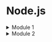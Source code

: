 # Node.js

<details>
  <summary>Module 1</summary>
<ul>
    <li>
    <details>
    <summary>Ініціалізація Node.js-проєкта</summary>

# Ініціалізація Node.js-проєкта

Для створення проєкта необхідно переконатися, що на вашому комп’ютері встановлено Node.js. Для цього введіть у терміналі команду для перевірки його версії:

- <em>node --version</em>

Якщо у терміналі ви побачите щось на кшталт v18.17.0 (або новішу версію), значить Node.js уже встановлено. Якщо ж отримаєте відповідь command not found: node, тоді потрібно завантажити та встановити LTS-версію з офіційного сайту.

Для роботи з Node.js-застосунками використовується npm — менеджер пакетів.

1. У терміналі створіть папку проєкта з будь-якою назвою:

mkdir nodejs-app

2. Перейдіть у створену папку:

cd nodejs-app

3. Ініціалізуйте npm:

- <em>npm init -y</em>

З’явиться файл package.json із базовою інформацією про проєкт. Додамо сучасний режим ESM (щоб можна було використовувати import/export), додавши властивість "type": "module".

<em>
<details>
<summary>{ </br>
"name": "nodejs-app", </br>
"version": "1.0.0", </br></summary>
"description": "", </br>
"main": "src/index.js", </br>
// Додали нову властивість type </br>
"type":"module", </br>
"scripts": { </br>
"test": "echo \\"Error: no test specified\\" && exit 1" </br>
}, </br>
"keywords": [], </br>
"author": "", </br>
"license": "ISC" </br>
}
</details>
</em>
</details>
</li>

<li>
<details>
<summary>Виконання JS поза браузером</summary>

# Виконання JS поза браузером

Створимо папку src, де зберігатиметься весь код, і додамо у ній перший файл index.js з таким вмістом:

<em>
  // src/index.js

const message = 'Hello world';

console.log(message);
</em>

JavaScript-код можна виконати за допомогою команди node, вказавши після неї шлях до файлу, який потрібно запустити:

node src/index.js

У терміналі побачимо результат:

Hello world

## Nodemon

Незручно щоразу після змін у коді вручну запускати JavaScript-файл або сервер, щоб перевірити результат. Щоб автоматизувати цей процес, використаємо пакет nodemon, який автоматично перезапускає застосунок після змін у файлах.

Встановіть його як залежність для розробки командою:

- <em>npm install -D nodemon</em>

Додайте скрипт у файл package.json:

<em>
  // package.json </br>
   </br>
  { </br>
  "scripts": { </br>
  "dev": "nodemon src/index.js" </br>
  } </br>
  } </br>
</em>
 </br>
Тепер ви можете запускати застосунок за допомогою команди:

- <em>npm run dev</em>

При збереженні змін у JavaScript-файлах він буде автоматично перезапускатися.

</details>
</li>
<li>
<details>
<summary>Налаштування робочого середовища</summary>

# Налаштування робочого середовища

Додайте в кореневу папку проєкта конфігураційні файли та встановіть відповідні розширення для VSCode.

## EditorConfig

Встановіть розширення EditorConfig та створіть файл <strong>.editorconfig</strong>. Він забезпечує однакові відступи, кодування й кінцівки рядків у різних редакторах. Такі налаштування допомагають уникнути проблем, пов’язаних із різницею символів кінця рядка між різними операційними системами.

<em>
  <details>
  <summary>root = true </br>
  </br>
  [*] </br></summary>
  charset = utf-8 </br>
  end_of_line = lf </br>
  insert_final_newline = true </br>
  indent_style = space </br>
  indent_size = 2 </br>
  trim_trailing_whitespace = true </br>
  </details>
</em>

## Prettier

Встановіть розширення Prettier та додайте файл <strong>.prettierrc</strong>, у якому зберігатимуться налаштування для форматування коду.

<em>
  <details>
  <summary>{ </br>
"semi": true, </br>
"singleQuote": true, </br></summary>
 "trailingComma": "all", </br>
"printWidth": 80, </br>
"tabWidth": 2, </br>
"useTabs": false, </br>
"arrowParens": "always", </br>
"bracketSpacing": true, </br>
"endOfLine": "lf" </br>
} </br>
  </details>
</em>

## ESLint

Лінтинг коду відповідно до стандарту — важлива складова кожного проєкта. Він дозволяє задати єдиний стиль написання коду для всієї команди та контролювати дотримання певних кращих практик.

Для роботи з ESLint у VS Code потрібно встановити розширення ESLint.

У наступному відео розглянемо етапи ініціалізації ESLint у проєкті командою:

npm init @eslint/config@latest

Замініть вміст свого файлу eslint.config.mjs наступним кодом. Ми трохи його доповнили під наші потреби, додавши властивість rules.

<em>
  <details>
  <summary>import js from "@eslint/js"; </br>
import globals from "globals"; </br>
import { defineConfig } from "eslint/config"; </br></summary>
  </br>
export default defineConfig([ </br>
{ </br>
files: ["**/*.{js,mjs,cjs}"], </br>
plugins: { js }, </br>
extends: ["js/recommended"], </br>
languageOptions: { globals: globals.node }, </br>
rules: { </br>
semi: "error", </br>
"no-unused-vars": ["error", { args: "none" }], </br>
"no-undef": "error", </br>
}, </br>
}, </br>
]); </br>
  </details>
</em>

## GitIgnore

Файл <strong>.gitignore</strong> використовується для вказання файлів і папок, які не повинні потрапляти в репозиторій Git.

<em>
<details>
<summary>.vscode </br>
.DS_Store </br>
.idea </br></summary>
 </br>
# Logs </br>
logs </br>
*.log </br>
npm-debug.log* </br>
yarn-debug.log* </br>
yarn-error.log* </br>
lerna-debug.log* </br>
 </br>
# Diagnostic reports (https://nodejs.org/api/report.html) </br>
report.[0-9]*.[0-9]*.[0-9]*.[0-9]*.json </br>
 </br>
# Runtime data </br>
pids </br>
*.pid </br>
*.seed </br>
*.pid.lock </br>
 </br>
# Directory for instrumented libs generated by jscoverage/JSCover </br>
lib-cov </br>
 </br>
# Coverage directory used by tools like istanbul </br>
coverage </br>
*.lcov </br>
 </br>
# nyc test coverage </br>
.nyc_output </br>
 </br>
# Grunt intermediate storage (https://gruntjs.com/creating-plugins#storing-task-files) </br>
.grunt </br>
 </br>
# Bower dependency directory (https://bower.io/) </br>
bower_components </br>
 </br>
# node-waf configuration </br>
.lock-wscript </br>
 </br>
# Compiled binary addons (https://nodejs.org/api/addons.html) </br>
build/Release </br>
 </br>
# Dependency directories </br>
node_modules/ </br>
jspm_packages/ </br>
 </br>
# Snowpack dependency directory (https://snowpack.dev/) </br>
web_modules/ </br>
 </br>
# TypeScript cache </br>
*.tsbuildinfo </br>
 </br>
# Optional npm cache directory </br>
.npm </br>
 </br>
# Optional eslint cache </br>
.eslintcache </br>
 </br>
# Optional stylelint cache </br>
.stylelintcache </br>
 </br>
# Optional REPL history </br>
.node_repl_history </br>
 </br>
# Output of 'npm pack' </br>
*.tgz </br>
 </br>
# Yarn Integrity file </br>
.yarn-integrity </br>
 </br>
# dotenv environment variable files </br>
.env </br>
.env.* </br>
!.env.example </br>
 </br>
# parcel-bundler cache (https://parceljs.org/) </br>
.cache </br>
.parcel-cache </br>
 </br>
# Next.js build output </br>
.next </br>
out </br>
 </br>
# Nuxt.js build / generate output </br>
.nuxt </br>
dist </br>
 </br>
# Gatsby files </br>
.cache/ </br>
# Comment in the public line in if your project uses Gatsby and not Next.js </br>
# https://nextjs.org/blog/next-9-1#public-directory-support </br>
# public </br>
 </br>
# vuepress build output </br>
.vuepress/dist </br>
 </br>
# vuepress v2.x temp and cache directory </br>
.temp </br>
.cache </br>
 </br>
# Sveltekit cache directory </br>
.svelte-kit/ </br>
 </br>
# vitepress build output </br>
**/.vitepress/dist </br>
 </br>
# vitepress cache directory </br>
**/.vitepress/cache </br>
 </br>
# Docusaurus cache and generated files </br>
.docusaurus </br>
 </br>
# Serverless directories </br>
.serverless/ </br>
 </br>
# FuseBox cache </br>
.fusebox/ </br>
 </br>
# DynamoDB Local files </br>
.dynamodb/ </br>
 </br>
# Firebase cache directory </br>
.firebase/ </br>
 </br>
# TernJS port file </br>
.tern-port </br>
 </br>
# Stores VSCode versions used for testing VSCode extensions </br>
.vscode-test </br>
 </br>
# yarn v3 </br>
.pnp.* </br>
.yarn/* </br>
!.yarn/patches </br>
!.yarn/plugins </br>
!.yarn/releases </br>
!.yarn/sdks </br>
!.yarn/versions </br>
 </br>
# Vite logs files </br>
vite.config.js.timestamp-* </br>
vite.config.ts.timestamp-* </br>
</details>
</em>
</details>
</li>

<li>
<details>
<summary>Вбудовані модулі Node.js</summary>

# Вбудовані модулі Node.js

У Node.js є набір вбудованих модулів, які доступні відразу без встановлення додаткових пакетів. Наприклад:

- node:os — інформація про операційну систему;
- node:http — створення веб-серверів;
- node:path — робота зі шляхами до файлів і папок;
- node:fs — робота з файловою системою.

У цьому розділі ми базово розглянемо роботу з файловою системою та формування шляхів.

## Модуль path

Модуль node:path допомагає працювати з файловими шляхами у різних операційних системах.

У Windows для побудови шляхів використовується роздільник \\, а у POSIX-системах (Linux, macOS) — /.

Щоб уникнути проблем із цими відмінностями, у Node.js варто використовувати методи модуля path, а не писати шляхи вручну.

Важливо! Модуль path не перевіряє, чи існує файл або папка. Він тільки допомагає правильно формувати шляхи.

### path.join(...paths)

Об’єднує частини шляху у правильний формат для поточної ОС.

<em>
<details>
<summary>import path from "node:path";

const somePath = path.join("some_folder", "some_file.txt");</summary>

// на macOS → 'some_folder/some_file.txt'
// на Windows → 'some_folder\\\\some_file.txt'

</details>
</em>

Можна вкладати виклики, щоб будувати складніші шляхи:

<em>
<details>
<summary>import path from "node:path";

// абсолютний шлях до робочої директорії
const pathToWorkDir = path.join(process.cwd());</summary>

// додаємо нові частини до шляху
const pathToFile = path.join(pathToWorkDir, "some_folder", "some_file.txt");

// macOS → /коренева*папка/some_folder/some_file.txt
// Windows → C:\\\\коренева*папка\\\\some_folder\\\\some_file.txt

</details>
</em>

Тут ми використали глобальну змінну process, а метод <strong>process.cwd()</strong> повертає абсолютний шлях до папки, з якої запущений процес Node.js.

### path.parse(path)

Розбирає рядок-шлях на складові частини:

<em>
<details>
  <summary>
    import path from "node:path"; </br>
    </br>
    // macOS </br>
    console.log(path.parse("/home/user/dir/file.txt")); </br></summary>
  /_
  { </br>
  root: '/', </br>
  dir: '/home/user/dir', </br>
  base: 'file.txt', </br>
  ext: '.txt', </br>
  name: 'file' </br>
  } </br>
  _/ </br>
 </br>
// Windows </br>
console.log(path.parse("C:\\\\path\\\\dir\\\\file.txt")); </br>
/_ </br>
{ </br>
root: 'C:\\\\', </br>
dir: 'C:\\\\path\\\\dir', </br>
base: 'file.txt', </br>
ext: '.txt', </br>
name: 'file' </br>
} </br>
_/
</details>
</em>
</br>
За потреби більше методів можна знайти у документації Node.js, але основні, які нам потрібні, ми вже розглянули.

## Модуль fs

Одна з головних можливостей Node.js — робота з файлами та папками. Для цього використовується вбудований модуль fs.

Багато його методів існують у двох варіантах:

- синхронні (readFileSync, writeFileSync), які блокують виконання коду;
- асинхронні (через fs/promises), які працюють із Promise і не блокують.

Синхронні методи іноді зручно застосувати, наприклад, щоб один раз зчитати конфігурацію на старті програми. У більшості випадків краще використовувати асинхронні версії.

### Читання файлу

<strong>fs.readFileSync(path, options)</strong> — синхронне читання вмісту файла. Приймає шлях до файлу та, за потреби, кодування ("utf8", "ascii" тощо). Якщо кодування не вказано, повертає Buffer, якщо вказано — звичайний рядок.

<em>
<details>
<summary>
      import fs from "node:fs"; </br>
 </br>
    // приклад без кодування </br>
    const buffer = fs.readFileSync("file.txt"); </br>
</summary>
  console.log(buffer); // <Buffer 48 65 6c 6c 6f ...> </br>
 </br>
  // приклад із кодуванням </br>
  const data = fs.readFileSync("file.txt", "utf8"); </br>
  console.log("Вміст файлу:", data); // "Hello" </br>
</details>
</em>
</br>
<strong>fs.readFile(path, options)</strong> — асинхронне читання вмісту файла. Приймає шлях і опції. Повертає Promise, який у разі успіху містить або Buffer, або рядок (залежно від того, чи вказано кодування).

<em>
 <details>
  <summary>
      import fs from "node:fs/promises"; </br>
     </br>
    // без кодування </br>
    const buffer = await fs.readFile("file.txt"); </br>
  </summary>
  console.log(buffer); // <Buffer ... > </br>
   </br>
  // з кодуванням </br>
  const data = await fs.readFile("file.txt", "utf8"); </br>
  console.log("Вміст файлу:", data); // "Hello" </br>
 </details>
</em>
</br>
У Node.js <strong>Buffer</strong> — це спеціальний тип даних для зберігання двійкової інформації (наприклад, вмісту файлів). Якщо потрібно працювати з текстом, достатньо вказати кодування, і тоді результатом буде звичайний рядок.

### Запис у файл

<strong>fs.writeFileSync(path, data, options)</strong> — синхронний запис у файл. Якщо файл існує — перезапише його, якщо ні — створить новий.

<em>
  import fs from "node:fs";

fs.writeFileSync("output.txt", "Привіт з Node.js!", "utf8");
</em>

<strong>fs.writeFile(path, data, options)</strong> — асинхронний запис у файл. Повертає Promise, що виконується після завершення операції.

<em>
  import fs from "node:fs/promises";

await fs.writeFile("output.txt", "Привіт з Node.js!", "utf8");
console.log("Дані успішно записані у файл.");
</em>

### Додавання у файл

<strong>fs.appendFile(path, data, options)</strong> — асинхронне додавання у файл. Дописує дані в кінець файлу.

<em>
  import fs from "node:fs/promises";

await fs.appendFile("output.txt", "\\nЩе один рядок", "utf8");
console.log("Дані успішно додані у файл.");
</em>

### Перейменування / переміщення файлів

<strong>fs.rename(oldPath, newPath)</strong> — асинхронне перейменування або переміщення файлу. Повертає Promise.

<em>
  import fs from "node:fs/promises";

await fs.rename("oldfile.txt", "newfile.txt");
console.log("Файл успішно перейменовано.");
</em>

### Видалення файлу

<strong>fs.unlink(path)</strong> — асинхронне видалення файлу. Повертає Promise.

<em>
  import fs from "node:fs/promises";

await fs.unlink("file.txt");
console.log("Файл успішно видалено.");
</em>

<strong>Підсумок</strong>

- path — для правильного формування шляхів у різних ОС.
- fs — для роботи з файлами та папками.
- Синхронні методи зручні для одноразових операцій (наприклад, читання конфігів на старті).
- В реальних застосунках використовуємо асинхронні методи (fs/promises), бо вони не блокують виконання.

Ці два модулі є базовими інструментами у Node.js, і розуміння їхньої роботи — перший крок до створення повноцінних серверних застосунків.

</details>
</li>
<li>
<details>
<summary>Тип даних Buffer</summary>

# Тип даних Buffer

При роботі з файловою системою ви часто будете бачити об’єкти типу Buffer. Це спеціальний тип даних у Node.js, призначений для роботи з двійковими даними.

- Біт — це найменша одиниця інформації: 0 або 1.
- Байт — це 8 бітів. У такій комбінації можна представити 256 різних значень.

<strong>Buffer</strong> у Node.js — це масив байтів. Кожен байт може зберігати невелике значення (наприклад, код символу).

<em>
  import fs from "node:fs/promises";

const buffer = await fs.readFile("hello.txt");
// якщо у файлі hello.txt був текст "Hello World!"

console.log(buffer);
// <Buffer 48 65 6c 6c 6f 20 57 6f 72 6c 64 21>
</em>

Вивід <Buffer ...> показує набір байтів у шістнадцятковій системі (hex). Кожен байт відповідає одному символу або службовому знаку (наприклад, пробілу).

## Кодування

Файл завжди зберігається як набір байтів. Але щоб інтерпретувати його вміст як текст, потрібно знати кодування.

Найпоширеніше текстове кодування — <strong>UTF-8</strong>. Саме воно дозволяє перетворити байти у символи:

<em>
  import fs from "node:fs/promises";

const buffer = await fs.readFile("hello.txt");
console.log(buffer.toString("utf-8")); // Hello World!
</em>

Якщо при читанні файлу одразу вказати кодування ("utf8"), результатом буде рядок, а не Buffer. Якщо кодування не вказано — повертається Buffer.

<strong>Висновок</strong>

- Buffer — це масив байтів.
- Якщо методи fs.readFile/fs.readFileSync викликати без кодування, результатом буде Buffer.
- Якщо вказати кодування ("utf8"), результатом буде звичайний рядок.
- Розуміння Buffer стане в пригоді при завантаженні файлів та роботі з двійковими даними (наприклад, зображеннями).
</details>
</li>
<li>
<details>
<summary>REST API</summary>

# REST API

Перш ніж писати власний бекенд і працювати з HTTP-запитами в Node.js, нагадаємо, що таке REST API. Ви вже користувалися ним у фронтенді, коли отримували чи відправляли дані на сервер.

<strong>REST (Representational State Transfer)</strong> API — це спосіб побудови вебсервісів, який визначає, як клієнт і сервер взаємодіють через Інтернет.

Простіше кажучи: REST API описує правила, за якими клієнт (наприклад, браузер) може попросити дані у сервера або надіслати йому нові.

Уявіть, що сервер — це поштове відділення, а REST API — це правила, як саме ми можемо відправляти і отримувати листи чи пакунки.

## Ресурси

Ресурс — це сутність, з якою працює сервер.

- У поштовому відділенні ресурсом є лист або посилка.
- У бібліотеці — книга.
- В університеті — студент.
  Наприклад, ресурс «студент» може виглядати так:

<en>
  { </br>
  "id": 123, </br>
  "name": "John Doe", </br>
  "age": 16, </br>
  "gender": "male", </br>
  "onDuty": false </br>
  } </br>
</en>

## Методи запиту

Метод — це дія, яку клієнт хоче виконати над ресурсом.

У поштовому відділенні ви можете отримати лист, відправити пакунок чи змінити адресу. У REST API діють схожі принципи:

- GET — отримати ресурс (наприклад, список студентів).
- POST — створити новий ресурс.
- PUT — повністю оновити ресурс або створити новий.
- PATCH — частково оновити ресурс.
- DELETE — видалити ресурс.

## Шляхи (роути)

Щоб знайти ресурс, потрібна його адреса. У REST API це URL.

- https://example.com/students — усі студенти.
- https://example.com/students/123 — студент із id=123.
- https://example.com/students/123/homeworks — усі домашні роботи студента №123.

Зверніть увагу: назви сутностей пишемо у множині (students, homeworks). Частина 123 — це динамічний параметр, який можна замінити іншим id.

## Параметри запиту

Іноді потрібно уточнити результат: відсортувати чи відфільтрувати дані. Для цього використовують query parameters (параметри запиту). Вони пишуться після ? у URL.

Приклад:

- https://example.com/students?order=asc&search=joe&page=1&per_page=10

Такий запит може повернути перших 10 студентів, відсортованих у порядку зростання, чиї імена містять «joe».

## Приклади REST-запитів

Отримати всіх студентів:

- GET https://example.com/students

Оновити дані студента з id=123:

- PATCH https://example.com/students/123

Видалити домашнє завдання з id=456 у студента №123:

- DELETE https://example.com/students/123/homeworks/456

## Короткий підсумок

REST API — це набір правил, як клієнт може звертатися до сервера за допомогою HTTP-запитів.

Він визначає:

- які є ресурси,
- які дії можна над ними виконувати (методи),
- які адреси мають ці ресурси (шляхи),
- як уточнювати запит (параметри).
Це схоже на поштову систему: у вас є адреса (URL), спосіб доставки (метод) і сам вміст (ресурс).
</details>
</li>

<li>
<details>
<summary>Знайомство з Express</summary>

# Знайомство з Express

Express — мінімалістичний веб-фреймворк для Node.js. Він спрощує створення HTTP-серверів та REST API:

- маршрутизація (обробка шляхів і методів HTTP);
- конвеєр middleware (до/після обробки запиту);
- зручні методи відповіді (res.json, res.status тощо).
- Express не нав’язує ORM, шаблонізатори чи архітектуру — ці речі додаєш за потреби.

## Створення вебсервісу

Встанови пакет:

- <em>npm install express</em>

Мінімальний застосунок (app boilerplate) — файл <strong>src/server.js</strong>:

<em>
<details>
<summary>// src/server.js
import express from 'express';

const app = express();
const PORT = 3000;</summary>

// Перший маршрут
app.get('/', (req, res) => {
res.status(200).json({ message: 'Hello world!' });
});

// Запуск сервера
app.listen(PORT, () => {
console.log(`Server is running on port ${PORT}`);
});

</details>
</em>

<strong>Порт</strong> — номер “входу” для мережевих з’єднань твоєї програми (тут 3000). Усі запити на цей порт обробляє твій сервер.

Онови скрипт запуску в package.json:

// package.json </br>
</br>
{ </br>
"scripts": { </br>
"dev": "nodemon src/server.js" </br>
} </br>
} </br>

Запусти у dev-режимі (ми вже налаштували nodemon у попередньому занятті):

- <em>npm run dev</em>

Перейди в браузері або зроби GET запит у POSTMAN на http://localhost:3000 — побачиш JSON-відповідь.

## Маршрути та обробники

У вебсервері важливо вміти реагувати на різні шляхи (routes) та HTTP-методи. Для цього в Express використовуються методи об’єкта app.

Кожен маршрут складається з:

- HTTP-методу (GET, POST, PUT, PATCH, DELETE).
- Шляху (наприклад, /, /users, /products/:id).
- Функції-обробника (callback) — виконується щоразу, коли сервер отримує запит, що підходить під метод і шлях.

Функція-обробник завжди має два аргументи:

- req (request) — об’єкт запиту. Містить інформацію про сам HTTP-запит: шлях, параметри, тіло, заголовки.
- res (response) — об’єкт відповіді. Використовується для формування і відправки відповіді клієнту.

Перший маршрут:

<em>
  // GET-запит до кореневого маршруту "/" </br>
  app.get('/', (req, res) => { </br>
  res.status(200).json({ </br>
  message: 'Hello world!', </br>
  }); </br>
  }); </br>
</em>
</br>
Що тут відбувається:

- app.get — ми реєструємо маршрут для GET-запитів.
- '/' — шлях. Це означає, що маршрут спрацює при запиті до http://localhost:3000/.
- (req, res) => { ... } — функція-обробник. Вона виконається автоматично, коли на сервер прийде GET-запит до цього шляху.
- res.status(200) — встановлюємо код відповіді 200 OK.
- res.json({ message: 'Hello world!' }) — відправляємо відповідь у форматі JSON.

Маршрутів може бути скільки завгодно

<em>
<details>
  <summary>
      // GET-запит до кореневого маршруту "/" </br>
      app.get('/', (req, res) => { </br>
      res.status(200).json({ </br>
      message: 'Hello world!', </br>
  </summary>
    }); </br>
    }); </br>
     </br>
    // GET-запит до маршруту "/health" </br>
    app.get('/health', (req, res) => { </br>
    res.status(200).json({ </br>
    status: 'Ok!', </br>
    }); </br>
    }); </br>
</details>
</em>
</br>
Таким чином, кожен маршрут в Express — це правило: “як сервер має реагувати на конкретний метод і шлях”. За допомогою req ми отримуємо дані від клієнта, а через res відправляємо відповідь.
</details>
</li>

<li>
<details>
<summary>Динамічні параметри в маршрутах</summary>

# Динамічні параметри в маршрутах

У багатьох випадках потрібно отримати конкретний ресурс за його ідентифікатором: користувача за id, товар за id, статтю за slug тощо. Для цього в Express використовуються динамічні параметри.

<em>
  // Список усіх користувачів </br>
  app.get('/users', (req, res) => { </br>
  res.status(200).json([{ id: 1, name: 'Alice' }]); </br>
  }); </br>
   </br>
  // Конкретний користувач за id </br>
  app.get('/users/:userId', (req, res) => { </br>
  const { userId } = req.params; </br>
  res.status(200).json({ id: userId, name: 'Jacob' }); </br>
  }); </br>
   </br>
</em>

- GET /users → повертає масив користувачів.
- GET /users/:userId → повертає дані одного користувача.

У виразі шляху частина з двокрапкою (:userId) означає, що ця частина URL є змінною. Значення параметра потрапляє в об’єкт req.params.

Приклади:

- Запит GET /users/5 → req.params.userId === "5".
- Запит GET /users/42 → req.params.userId === "42".

Параметри завжди приходять у вигляді рядків. Якщо потрібне число, його треба конвертувати:

<em>const userId = Number(req.params.userId);</em>

Динамічні параметри дозволяють створювати маршрути, які працюють із конкретними ресурсами, а не лише з колекціями.

</details>
</li>
<li>
<details>
<summary>Middleware у Express</summary>

# Middleware у Express

У Express запити проходять через ланцюжок проміжних обробників — middleware.

Кожен middleware може змінювати об’єкти req і res, виконувати певні дії (логування, парсинг тіла запиту, перевірку доступу тощо) і передавати обробку далі.

Middleware додаються через метод app.use:

<em>
  app.use(middleware); // для всіх маршрутів
  app.use('/path', middleware); // тільки для /path/\*
</em>

Звичайні middleware мають три аргументи:

<em>(req, res, next) => { ... }</em>

- req — запит
- res — відповідь
- next — функція, яка передає обробку далі

Якщо middleware не завершує обробку (res.json, res.send тощо), воно обов’язково має викликати next(). Інакше запит «зависне».

Приклад: логування часу

<em>
 <details>
   <summary>
      // src/server.js </br>
      import express from 'express'; </br>
       </br>
      const app = express(); </br>
   </summary>
    const PORT = 3000; </br>
     </br>
    // Логування часу </br>
    app.use((req, res, next) => { </br>
    console.log(`Time: ${new Date().toLocaleString()}`); </br>
    next(); </br>
    }); </br>
     </br>
    // Маршрут </br>
    app.get('/', (req, res) => { </br>
    res.status(200).json({ message: 'Hello, World!' }); </br>
    }); </br>
     </br>
    app.listen(PORT, () => { </br>
    console.log(`Server is running on port ${PORT}`); </br>
    }); </br>
 </details>
</em>
 </br>
У цьому прикладі запит проходить такі етапи:

- Middleware логування часу.
- Обробник маршруту /.

Порядок підключення middleware має значення: Express виконує їх у тому порядку, в якому вони оголошені в коді.

Тепер при GET-запиті сервер буде логувати час і дату у консоль:

## Middleware обробки помилок

У Express є спеціальний тип middleware, який обробляє помилки. Його особливість у тому, що він завжди має чотири аргументи:

<em>(err, req, res, next) => { ... }</em>

- err — об’єкт помилки
- req — запит
- res — відповідь
- next — функція для передачі далі (зазвичай не використовується, бо обробку завершує це middleware)

Express автоматично передає сюди помилки, якщо попереднє middleware або маршрут викликав next(err) чи виникла синхронна помилка.

Таке middleware завжди підключається останнім після усіх звичайних middleware та маршрутів, інакше воно не перехопить помилки.

Доповнимо наш приклад з логуванням додавши middleware обробки помилок:

<em>
 <details>
   <summary>
      // src/server.js </br>
      import express from 'express'; </br>
       </br>
      const app = express(); </br>
      const PORT = 3000; </br>
   </summary>
     </br>
    // Логування часу </br>
    app.use((req, res, next) => { </br>
    console.log(`Time: ${new Date().toLocaleString()}`); </br>
    next(); </br>
    }); </br>
     </br>
    // Маршрут </br>
    app.get('/', (req, res) => { </br>
    res.status(200).json({ message: 'Hello, World!' }); </br>
    }); </br>
     </br>
    // Маршрут для тестування middleware помилки </br>
    app.get('/test-error', (req, res) => { </br>
    // Штучна помилка для прикладу </br>
    throw new Error('Something went wrong'); </br>
    }); </br>
     </br>
    // Middleware для обробки помилок </br>
    app.use((err, req, res, next) => { </br>
    console.error('Error:', err.message); </br>
    res.status(500).json({ </br>
    message: 'Internal Server Error', </br>
    error: err.message, </br>
    }); </br>
    }); </br>
     </br>
    app.listen(PORT, () => { </br>
    console.log(`Server is running on port ${PORT}`); </br>
    }); </br>
 </details>
</em>
 </br>
Пізніше ми повернемось до middleware обробки помилок і вдосконалимо її.

Якщо не додати error middleware, сервер просто завершить запит без відповіді, а клієнт отримає «завислий» запит.

</details>
</li>
<li>
<details>
<summary>Middleware для неіснуючих маршрутів</summary>

# Middleware для неіснуючих маршрутів

Бувають ситуації, коли клієнт звертається до маршруту, якого не існує, тобто до URL, який наш сервіс не підтримує. Щоб коректно обробляти такі запити, у Express додають спеціальне middleware для 404 Not Found.

<em>
  app.use((req, res) => { </br>
  res.status(404).json({ message: 'Route not found' }); </br>
  }); </br>
  </br>
</em>

Особливість цього middleware у тому, що воно підключається після всіх маршрутів, але перед middleware для обробки помилок. Якщо жоден із маршрутів не збігся, керування дійде сюди.

<em>
<details>
  <summary>
      // src/server.js </br>
      import express from 'express'; </br>
       </br>
      const app = express(); </br>
      const PORT = 3000; </br>
  </summary>
     </br>
    // Логування часу </br>
    app.use((req, res, next) => { </br>
    console.log(`Time: ${new Date().toLocaleString()}`); </br>
    next(); </br>
    }); </br>
     </br>
    // Кореневий маршрут </br>
    app.get('/', (req, res) => { </br>
    res.status(200).json({ message: 'Hello, World!' }); </br>
    }); </br>
     </br>
    // Маршрут для тестування middleware помилки </br>
    app.get('/test-error', (req, res) => { </br>
    // Штучна помилка для прикладу </br>
    throw new Error('Something went wrong'); </br>
    }); </br>
     </br>
    // Middleware 404 (після всіх маршрутів) </br>
    app.use((req, res) => { </br>
    res.status(404).json({ message: 'Route not found' }); </br>
    }); </br>
     </br>
    // Middleware для обробки помилок (останнє) </br>
    app.use((err, req, res, next) => { </br>
    console.error('Error:', err.message); </br>
    res.status(500).json({ </br>
    message: 'Internal Server Error', </br>
    error: err.message, </br>
    }); </br>
    }); </br>
     </br>
    app.listen(PORT, () => { </br>
    console.log(`Server is running on port ${PORT}`); </br>
    }); </br>
</details>
</em>
</br>
У цьому прикладі обробка запиту проходить так:

- Middleware логування часу.
- Якщо шлях /, виконується обробник маршруту.
- Якщо шлях не знайдено — спрацьовує 404 middleware.
- Якщо виникла помилка — спрацьовує error middleware.

Таким чином клієнт завжди отримає зрозумілу відповідь:

- або дані,
- або повідомлення про відсутність маршруту,
- або опис помилки.

Тепер при GET-запиті на будь-який неіснуючий маршрут, наприклад http://localhost:3000/random, сервер поверне відповідь із повідомленням про відсутність маршруту.

</details>
</li>
<li>
<details>
<summary>Middleware із бібліотек</summary>

# Middleware із бібліотек

Багато типових завдань у вебзастосунках вже вирішені готовими бібліотеками. У цьому розділі розглянемо три найпоширеніші приклади: робота з JSON, підтримка CORS і логування запитів.

### Обробка JSON

Більшість сучасних вебзастосунків обмінюються даними у форматі JSON. У Express для цього є вбудоване middleware — express.json(). Воно автоматично парсить (розпаковує) тіло HTTP-запиту, якщо воно надійшло у форматі JSON, і додає його у req.body.

<em>
<details>
   <summary>
      // src/server.js </br>
      import express from 'express'; </br>
       </br>
      const app = express(); </br>
      const PORT = 3000; </br>
   </summary>
     </br>
    // Middleware для парсингу JSON </br>
    app.use(express.json()); </br>
     </br>
    app.post('/users', (req, res) => { </br>
    console.log(req.body); // тепер тіло доступне як JS-об’єкт </br>
    res.status(201).json({ message: 'User created' }); </br>
    }); </br>
     </br>
    app.listen(PORT, () => { </br>
    console.log(`Server is running on port ${PORT}`); </br>
    }); </br>
</details>
</em>
     </br>
Тепер, якщо відправити POST-запит із JSON-тілом, сервер автоматично розпарсить його і збереже у req.body як JavaScript-об’єкт. У нашому прикладі ми ще не використовуємо POST чи PATCH маршрути, але express.json() настільки базове та поширене middleware, що його варто підключати одразу.

## CORS

<strong>CORS (Cross-Origin Resource Sharing)</strong> — механізм безпеки, який дозволяє браузеру робити запити з одного домену до іншого.

Наприклад, ваш фронтенд працює на http://localhost:3000, а бекенд — на http://localhost:5000. Без CORS браузер заблокує такі запити.

Щоб дозволити обмін даними, сервер має вказати у відповідях спеціальний заголовок:

- <em>Access-Control-Allow-Origin: \*</em>

Це означає, що доступ дозволений з будь-якого джерела. В Express для цього використовують пакет cors:

- <em>npm install cors</em>

Підключення у коді:

<em>
  // src/server.js
  import express from 'express';
  import cors from 'cors';

const app = express();

app.use(express.json());
app.use(cors()); // Дозволяє запити з будь-яких джерел

// Решта коду
</em>

У більш складних випадках можна задавати конкретні домени чи методи, але для базового застосунку цього достатньо.

### Логування запитів

Логування допомагає відслідковувати, як працює застосунок: які запити надходять, які відповіді повертаються і скільки часу займає обробка.

Ми використаємо сучасний логер <strong>pino-http</strong>. Він дуже швидкий і простий у налаштуванні.

Встановлення:

- <em>npm install pino-http pino-pretty</em>

Підключення у коді:

<em>
 <details>
   <summary>
      // src/server.js </br>
      import express from 'express'; </br>
      import cors from 'cors'; </br>
      import pino from 'pino-http'; </br>
   </summary>
     </br>
    const app = express(); </br>
    const PORT = 3000; </br>
     </br>
    // Middleware </br>
    app.use(express.json()); </br>
    app.use(cors()); </br>
    app.use( </br>
    pino({ </br>
    level: 'info', </br>
    transport: { </br>
    target: 'pino-pretty', </br>
    options: { </br>
    colorize: true, </br>
    translateTime: 'HH:MM:ss', </br>
    ignore: 'pid,hostname', </br>
    messageFormat: '{req.method} {req.url} {res.statusCode} - {responseTime}ms', </br>
    hideObject: true, </br>
    }, </br>
    }, </br>
    }), </br>
    ); </br>
     </br>
    // Решта коду </br>
 </details>
</em>
     </br>
Налаштування Pino досить гнучкі — можна створити будь-який формат логів. У нашому випадку ми використовуємо готову конфігурацію, яка робить повідомлення у консолі зручними та читабельними: кольоровий текст, час запиту, HTTP-метод, шлях і статус відповіді.

</details>
</li>
<li>
<details>
<summary>Змінні оточення</summary>

# Змінні оточення

Будь-який застосунок має працювати в різних середовищах: на локальному комп’ютері, у тестовому середовищі чи на продакшені. Для кожного з них можуть відрізнятися налаштування: адреси баз даних, API-ключі, секрети або інші параметри. Саме для цього існують змінні оточення.

Змінні оточення (environment variables) — це змінні, що зберігають конфігураційні параметри програми. Вони дозволяють винести чутливу або специфічну для середовища інформацію за межі коду.

Зазвичай такі змінні оголошуються у файлі .env, який створюється в корені проєкту. Наприклад, порт, на якому запускається сервер:

<em>
  // .env </br>
 </br>
PORT=3000 </br>
</em>
</br>
.env обов’язково додається в .gitignore і ніколи не комітиться в репозиторій. Якщо випадково закомітили — потрібно негайно змінити всі ключі й паролі. Навіть видалення файлу у наступному коміті не прибере його з історії.

Доброю практикою є створення файлу .env.example, де перелічуються всі змінні без реальних значень. Це допомагає іншим розробникам налаштувати своє середовище:

<em>
  // .env.example </br>
 </br>
PORT=9999 </br>
</em>
</br>
Використання змінних у коді

Щоб зчитувати .env, встановлюємо пакет <strong>dotenv</strong>:

- <em>npm install dotenv</em>

Імпортуємо його у коді:

<em>
  // src/server.js </br>
 </br>
// Такий імпорт одразу ініціалізує бібліотеку </br>
import 'dotenv/config'; </br>
</em>
</br>
У Node.js змінні доступні через глобальний об’єкт process.env:

<em>
  // src/server.js </br>
 </br>
import express from 'express'; </br>
import cors from 'cors'; </br>
import pino from 'pino-http'; </br>
import 'dotenv/config'; </br>
 </br>
const app = express(); </br>
 </br>
// Використовуємо значення з .env або дефолтний порт 3000 </br>
const PORT = process.env.PORT ?? 3000; </br>
 </br>
app.listen(PORT, () => { </br>
console.log(`Server is running on port ${PORT}`); </br>
}); </br>
</em>
</br>
Значення у process.env завжди є рядками. Якщо потрібен інший тип (наприклад число чи булеве значення), його слід явно конвертувати. Використання дефолтного значення (?? 3000) захистить від ситуацій, коли змінна у .env ще не вказана.

## Middleware обробки помилок

Наша мідлвара для обробки помилок у поточному вигляді завжди відправляє користувачу деталі помилки (err.message). Це зручно під час розробки, але в продакшені так робити небезпечно — користувач може побачити внутрішню інформацію про застосунок.

Щоб вирішити цю проблему, ми додамо змінну оточення NODE_ENV, яка буде вказувати, у якому середовищі працює застосунок:

- development — режим розробки (показуємо деталі помилки і стек).
- production — продакшн (повертаємо лише загальне повідомлення).

Оновлюємо файл .env у корені проєкту:

<em>
  #.env
  PORT=3000
  NODE_ENV=development
</em>

Тепер під час локальної розробки process.env.NODE_ENV матиме значення development.

Оновлений код middleware:

<em>
 <details>
  <summary>
      // src/server.js </br>
       </br>
      // Решта коду файла </br>
       </br>
  </summary>
    // Middleware для обробки помилок </br>
    app.use((err, req, res, next) => { </br>
    console.error(err); </br>
     </br>
    const isProd = process.env.NODE_ENV === "production"; </br>
     </br>
    res.status(500).json({ </br>
    message: isProd </br>
    ? "Something went wrong. Please try again later." </br>
    : err.message, </br>
    }); </br>
    }); </br>
     </br>
    // Решта коду файла </br>
 </details>
</em>
</br>
При деплої продакшн-версії на Render.com змінна NODE_ENV автоматично матиме значення "production", навіть якщо ви її не задавали. Це гарантує, що у продакшені деталі помилок не потраплять у відповідь.

</details>
</li>
</ul>
</details>

<details>
  <summary>Module 2</summary>
<ul>
    <li>
    <details>
    <summary>MongoDB Atlas</summary>

# MongoDB Atlas

Уявіть собі величезний склад, де зберігаються всі ваші дані. Так працює база даних MongoDB: вона зберігає інформацію у вигляді документів, які виглядають як JavaScript-об’єкти.

<em>
  { </br>
  "id": 1, </br>
  "name": "Alice", </br>
  "email": "alice@mail.com" </br>
  } </br>
</em>
</br>
MongoDB можна встановити локально на комп’ютер, але набагато зручніше користуватися її хмарною версією.

<strong>MongoDB Atlas</strong> — це сервіс, який дозволяє створити та використовувати базу даних у хмарі. Вам не потрібно налаштовувати сервери вручну — достатньо зареєструватися, і ви отримаєте готовий кластер.

Кластер — це група серверів, які працюють разом, щоб:

- база даних завжди була доступною,
- дані не зникли при збої,
- запити виконувались швидко навіть під великим навантаженням.

Тобто, якщо звичайна база — це просто склад, то кластер у

MongoDB Atlas — це склад із додатковими "охоронцями", резервними копіями та можливістю швидко збільшувати площу, якщо з’являється більше товару (даних).

## Створення акаунту

Щоб почати роботу:

- Переходимо на MongoDB Atlas.
- Реєструємо акаунт.
- Створюємо кластер (це буде наша база в хмарі).

## Збереження даних підключення

Після створення бази ви отримаєте спеціальний connection string — рядок підключення. Наприклад:

<em>mongodb+srv://borismeshkovaws:12345678@cluster0.xpxkilq.mongodb.net/?retryWrites=true&w=majority&appName=Cluster0</em>

У код його додавати не можна — це небезпечно. Натомість ми збережемо ці дані у файлі .env, щоб зручно працювати з різними середовищами (локально, на тесті, у продакшені).

#.env

<em>
  PORT=3000 </br>
  MONGO_URL=mongodb+srv://borismeshkovaws:12345678@cluster0.xpxkilq.mongodb.net/?retryWrites=true& w=majority&appName=Cluster0 </br>
</em>
</br>
І не забудьте оновити файл .env.example, щоб інші розробники бачили, які змінні треба налаштувати:

#.env.example

<em>
  PORT= </br>
  MONGO_URL=
</em>

## Підключення MongoDB

Щоб працювати з базою даних, нам потрібно підключитися до неї зі свого бекенду. Робити це "вручну" через драйвер MongoDB незручно, тому ми використаємо бібліотеку Mongoose.

Mongoose спрощує роботу з базою:

- дозволяє легко підключитися,
- працювати з колекціями як з об’єктами,
- будувати схеми та моделі для даних.

Встановлюємо пакет у наш проєкт:

- <em>npm install mongoose</em>

Файл для підключення

Щоб код був структурованим, створимо у папці src нову папку db, а в ній файл connectMongoDB.js. Там ми напишемо функцію для підключення до бази даних.

<em>
 <details>
    <summary>
      // src/db/connectMongoDB.js</br>
      import mongoose from 'mongoose';</br>
      </br>
      export const connectMongoDB = async () => {</br>
    </summary>
    try {</br>
    const mongoUrl = process.env.MONGO_URL;</br>
    await mongoose.connect(mongoUrl);</br>
    console.log('✅ MongoDB connection established successfully');</br>
    } catch (error) {</br>
    console.error('❌ Failed to connect to MongoDB:', error.message);</br>
    process.exit(1); // аварійне завершення програми</br>
    }</br>
    };</br>
 </details>
</em>
</br>
Тут ми:

- читаємо рядок підключення (MONGO_URL) зі змінних оточення,
- викликаємо mongoose.connect(...) для встановлення з’єднання,
- у разі успіху виводимо повідомлення,
- у разі помилки завершуємо роботу процесу (process.exit(1)), щоб сервер не залишався "напівживим".

Виклик у сервері

У файлі src/server.js імпортуємо та викликаємо функцію перед запуском сервера:

<em>
  <details>
   <summary>
      // src/server.js</br>
      </br>
      import express from 'express';</br>
      import 'dotenv/config';</br>
   </summary>
    import cors from 'cors';</br>
    import { connectMongoDB } from './db/connectMongoDB.js';</br>
    </br>
    const app = express();</br>
    const PORT = process.env.PORT ?? 3030;</br>
    </br>
    /_ Middleware та маршрути _/</br>
    </br>
    // підключення до MongoDB</br>
    await connectMongoDB();</br>
    </br>
    // запуск сервера</br>
    app.listen(PORT, () => {</br>
    console.log(`Server is running on port ${PORT}`);</br>
    });</br>
  </details>
</em>
</br>
У сучасному Node.js ми можемо використовувати top-level await. Це означає, що await можна викликати прямо у файлі модуля, а не тільки всередині async функції. Це зручно, бо дозволяє писати асинхронний код на верхньому рівні програми.

  </details>
</li>
<li>
<details>
<summary>MongoDB Compass</summary>

# Імпорт даних у MongoDB

Працювати з базою даних можна різними способами: через командний рядок, напряму з коду або за допомогою зручних інструментів з графічним інтерфейсом. Для початку ми використаємо MongoDB Compass — офіційний інструмент зручної роботи з MongoDB.

MongoDB Compass — це програма, яка дозволяє переглядати базу даних у зрозумілому віконному інтерфейсі. Вона значно полегшує роботу:

- можна переглядати колекції та документи,
- редагувати записи,
- виконувати пошук і фільтрацію,
- імпортувати та експортувати дані.

Це хороший старт, бо дає можливість швидко ознайомитися з тим, як виглядають дані у базі.

При завантаженні обирайте саме <strong>MongoDB Compass Download (GUI)</strong> — це потрібна нам версія.

Імпорт тестових даних

Щоб мати з чим працювати далі на практиці, ми одразу додамо у базу даних тестову колекцію студентів. Для цього:

1. Завантажте файл із даними:

students.json

2. Використайте функцію імпорту в Compass, щоб додати ці дані у нову базу даних Students.

Після імпорту у вас з’явиться готова колекція студентів, яку ми будемо використовувати для навчання: шукати, змінювати, видаляти та додавати нові записи.

Підключення до конкретної бази даних

У MongoDB Atlas ми можемо працювати з багатьма базами даних в одному кластері. Але для нашого проєкту важливо, щоб сервер одразу підключався саме до тієї бази, з якою ми працюємо.

Ми вже створили базу даних students, тому потрібно вказати її назву у змінній оточення. Для цього після mongodb.net/ у connection string додаємо назву бази (students) перед параметрами ?retry....

Файл .env тепер виглядає так:

<em>
  #.env </br>
 </br>
  PORT=3000 </br>
  MONGODB_URL=mongodb+srv://borismeshkovaws:12345678@cluster0.xpxkilq.mongodb.net/students?retryWrites=true&w=majority&appName=Cluster0 </br>
</em>
</br>
Тепер при підключенні через Mongoose ми одразу працюємо з базою students. Це означає, що всі наші моделі та колекції будуть створюватися й зберігатися саме в цій базі.

Mongoose читає повний рядок підключення з process.env.MONGODB_URL, тому код підключення в connectMongoDB лишається без змін.

</details>
</li>

<li>
<details>
<summary>Модель даних</summary>

# Модель даних

У цьому модулі ми будемо створювати бекенд для адмін-панелі навчального закладу, де ведеться облік студентів. Тому нашою першою моделлю буде студент.

MongoDB — це документоорієнтована NoSQL база даних, яка зберігає дані у вигляді документів у форматі BSON (Binary JSON). Модель даних у MongoDB базується на колекціях і документах.

Основні поняття MongoDB

- Колекція (Collection): група документів. Можна уявити як масив об’єктів.
- Документ (Document): основна одиниця даних. Це JSON-подібний об’єкт у форматі BSON.
- Поле (Field): пара «ключ-значення» всередині документа.
- Ідентифікатор (\_id): унікальне поле, яке автоматично створюється для кожного документа.

Основні поняття Mongoose

Щоб працювати з MongoDB, ми будемо використовувати бібліотеку <strong>Mongoose</strong>, яка спрощує опис структури документів. У ній є кілька ключових понять:

- Схема (Schema): описує структуру документа (які поля і з якими типами будуть).
- Модель (Model): клас, створений на основі схеми. Використовується для роботи з колекцією.
- Документ (Document): конкретний екземпляр моделі, який відповідає запису в базі даних.

Схема студента

Створимо схему для документа студента. Для цього використаємо клас Schema з бібліотеки mongoose.

<em>
 <details>
   <summary>
      // src/models/student.js </br>
       </br>
      import { Schema } from 'mongoose'; </br>
       </br>
      const studentSchema = new Schema( </br>
   </summary>
    { </br>
    name: { </br>
    type: String, </br>
    required: true, </br>
    trim: true, // прибирає пробіли на початку та в кінці </br>
    }, </br>
    age: { </br>
    type: Number, </br>
    required: true, </br>
    }, </br>
    gender: { </br>
    type: String, </br>
    required: true, </br>
    enum: ['male', 'female', 'other'], </br>
    }, </br>
    avgMark: { </br>
    type: Number, </br>
    required: true, </br>
    }, </br>
    onDuty: { </br>
    type: Boolean, </br>
    default: false, </br>
    }, </br>
    }, </br>
    { </br>
    timestamps: true, </br>
    versionKey: false, </br>
    }, </br>
    ); </br>
 </details>
</em>
 </br>
Пояснення

- type — тип даних (String, Number, Boolean).
- required — чи поле обов’язкове.
- trim: true — автоматично видаляє зайві пробіли на початку та в кінці рядка. Корисно для текстових полів, - таких як name, щоб уникнути збереження значень на кшталт " John ".
- enum — перелік допустимих значень (наприклад, для gender).
- default — значення за замовчуванням, якщо поле не передано.
- timestamps — автоматично додає createdAt і updatedAt.
- versionKey: false — вимикає службове поле \_\_v.

Модель студента

Створимо модель Student на основі нашої схеми:

<em>
  // src/models/student.js </br>
   </br>
  import { model } from 'mongoose'; </br>
   </br>
  /_ Решта коду файла _/ </br>
   </br>
  export const Student = model('Student', studentSchema); </br>
</em>
</br>
Mongoose автоматично створить колекцію students у базі даних (назва береться у множині). Тепер ми можемо використовувати модель Student для взаємодії з колекцією: створювати нових студентів, отримувати список, оновлювати чи видаляти записи.

</details></li>
<li>
<details>
<summary>Взаємодія з базою даних</summary>

# Взаємодія з базою даних

Тепер, коли ми вже маємо базу students та модель Student, додамо маршрути для взаємодії з нею. Почнемо з отримання всіх студентів та отримання одного студента за його id.

## Маршрут: отримати всіх студентів

У цьому маршруті ми будемо звертатися до колекції students через вбудований метод Mongoose <strong>Student.find()</strong>, який повертає масив документів (може бути порожнім), що відповідають моделі Student.

<em>
 <details>
   <summary>
      // src/server.js </br>
       </br>
      import { Student } from './models/student.js'; </br>
      // Код імпортів та підключення middleware бібліотек </br>
   </summary>
     </br>
    app.get('/students', async (req, res) => { </br>
    const students = await Student.find(); </br>
    res.status(200).json(students); </br>
    }); </br>
     </br>
    // Код 404 та error middleware, підключення до бази даних та старт сервера </br>
 </details>
</em>
 </br>

## Маршрут: отримати одного студента за id

Для цього маршруту ми використаємо вбудований метод Mongoose <strong>Student.findById()</strong>. Якщо документ із заданим ідентифікатором не буде знайдено, метод поверне null. У такому випадку ми повернемо статус 404.

<em>
 <details>
  <summary>
      // src/server.js </br>
       </br>
      // Решта коду </br>
       </br>
  </summary>
    app.get('/students/:studentId', async (req, res) => { </br>
    const { studentId } = req.params; </br>
    const student = await Student.findById(studentId); </br>
     </br>
    if (!student) { </br>
    return res.status(404).json({ message: 'Student not found' }); </br>
    } </br>
     </br>
    res.status(200).json(student); </br>
    }); </br>
     </br>
    // Решта коду </br>
 </details>
</em>
</br>
Властивість <strong>params</strong> на об’єкті запиту <strong>req</strong> містить динамічні параметри маршруту. Кожне ім’я параметра відповідає властивості цього об’єкта, а значення, передане в URL, стає значенням цієї властивості.

Повний код із підключенням middleware

<em>
<details>
  <summary>
      // src/server.js </br>
       </br>
      import express from 'express'; </br>
      import 'dotenv/config'; </br>
      import cors from 'cors'; </br>
  </summary>
    import { connectMongoDB } from './db/connectMongoDB.js'; </br>
    import { Student } from './models/student.js'; </br>
     </br>
    const app = express(); </br>
    const PORT = process.env.PORT ?? 3000; </br>
     </br>
    app.use(express.json()); </br>
    app.use(cors()); </br>
     </br>
    // GET /students — список усіх студентів </br>
    app.get('/students', async (req, res) => { </br>
    const students = await Student.find(); </br>
    res.status(200).json(students); </br>
    }); </br>
     </br>
    // GET /students/:studentId — один студент за id </br>
    app.get('/students/:studentId', async (req, res) => { </br>
    const { studentId } = req.params; </br>
    const student = await Student.findById(studentId); </br>
    if (!student) { </br>
    return res.status(404).json({ message: 'Student not found' }); </br>
    } </br>
    res.status(200).json(student); </br>
    }); </br>
     </br>
    // Middleware 404 </br>
    app.use((req, res) => { </br>
    res.status(404).json({ message: 'Route not found' }); </br>
    }); </br>
     </br>
    // Middleware для обробки помилок </br>
    app.use((err, req, res, next) => { </br>
    console.error(err); </br>
     </br>
    const isProd = process.env.NODE_ENV === "production"; </br>
     </br>
    res.status(500).json({ </br>
    message: isProd </br>
    ? "Something went wrong. Please try again later." </br>
    : err.message, </br>
    }); </br>
    }); </br>
     </br>
    await connectMongoDB(); </br>
     </br>
    app.listen(PORT, () => { </br>
    console.log(`Server is running on port ${PORT}`); </br>
    }); </br>
</details>
</em>
 </br>
Тепер ми маємо:

- GET <http://localhost:3000/students> → повертає всіх студентів.
- GET <http://localhost:3000/students/:studentId> → повертає одного студента або 404, якщо такого немає.

</details>
</li>

<li>
<details>
<summary>Організація middleware</summary>

# Організація middleware

Коли наш код зростає, важливо зберігати його структурованим і зрозумілим. Якщо всі middleware та маршрути будуть в одному файлі server.js, швидко виникне плутанина. Тому ми виносимо middleware в окремі файли. Це дає кілька переваг:

- легше читати код, бо кожен файл відповідає за одну конкретну задачу;
- простіше підтримувати — якщо треба змінити тільки логування або обробку помилок, ми працюємо з окремим файлом;
- масштабованість — у майбутньому легко додати нові middleware без засмічення server.js.

## Структура проєкту

Створюємо в папці src нову папку middleware і кладемо туди наші кастомні middleware.

src/ </br>
--middleware/ </br>
----errorHandler.js </br>
----notFoundHandler.js </br>
----logger.js </br>
--server.js </br>
</br>

## Error middleware

Перенесемо middleware для обробки помилок у файл <strong>errorHandler.js</strong>.

<em>
<details>
   <summary>
      // src/middleware/errorHandler.js </br>
       </br>
      app.use((err, req, res, next) => { </br>
      console.error(err); </br>
   </summary>
     </br>
    const isProd = process.env.NODE_ENV === "production"; </br>
     </br>
    res.status(500).json({ </br>
    message: isProd </br>
    ? "Something went wrong. Please try again later." </br>
    : err.message, </br>
    }); </br>
    }); </br>
</details>
</em>
 </br>
Це middleware має 4 аргументи (err, req, res, next) — саме за цим Express розуміє, що воно призначене для помилок.
Використовується завжди останнім, щоб перехопити всі помилки з попередніх обробників.
Ми виводимо помилку в консоль і повертаємо клієнту відповідь зі статусом 500 Internal Server Error.

## 404 middleware

Тепер винесемо обробку випадку, коли клієнт звертається до неіснуючого маршруту. Для цього створимо <strong>notFoundHandler.js</strong>.

<em>
  // src/middleware/notFoundHandler.js </br>
   </br>
  export const notFoundHandler = (req, res) => { </br>
  res.status(404).json({ message: 'Route not found' }); </br>
  }; </br>
</em>
 </br>
Це middleware підключається після всіх маршрутів.
Якщо жоден маршрут не збігся, керування потрапить сюди.
Ми відправляємо клієнту відповідь зі статусом 404 Not Found.

## Логер Pino

Щоб бачити всі запити, підключимо pino-http у <strong>logger.js</strong>.

<em>
 <details>
   <summary>
      // src/middleware/logger.js </br>
       </br>
      import pino from 'pino-http'; </br>
       </br>
      export const logger = pino({ </br>
   </summary>
    level: 'info', </br>
    transport: { </br>
    target: 'pino-pretty', </br>
    options: { </br>
    colorize: true, </br>
    translateTime: 'HH:MM:ss', </br>
    ignore: 'pid,hostname', </br>
    messageFormat: '{req.method} {req.url} {res.statusCode} - {responseTime}ms', </br>
    hideObject: true, </br>
    }, </br>
    }, </br>
    }); </br>
 </details>
</em>
 </br>
Логер дозволяє відстежувати всі запити до сервера: метод (GET, POST), шлях, статус відповіді, час виконання.
Ми використовуємо pino-pretty, щоб логи в консолі були кольоровими та зручними для читання.
Логер треба підключати одним із перших middleware, щоб він бачив усі запити та помилки.

## Підключення в сервері

Тепер у <strong>server.js</strong> імпортуємо всі ці middleware та використовуємо їх у правильному порядку.

<em>
  <details>
  <summary>
      // src/server.js </br>
      import express from 'express'; </br>
      import 'dotenv/config'; </br>
      import cors from 'cors'; </br>
  </summary>
     </br>
    import { connectMongoDB } from './db/connectMongoDB.js'; </br>
    import { logger } from './middleware/logger.js'; </br>
    import { notFoundHandler } from './middleware/notFoundHandler.js'; </br>
    import { errorHandler } from './middleware/errorHandler.js'; </br>
     </br>
    const app = express(); </br>
    const PORT = process.env.PORT ?? 3000; </br>
     </br>
    // Глобальні middleware </br>
    app.use(logger); // 1. Логер першим — бачить усі запити </br>
    app.use(express.json()); // 2. Парсинг JSON-тіла </br>
    app.use(cors()); // 3. Дозвіл для запитів з інших доменів </br>
     </br>
    // ...тут ваші маршрути </br>
     </br>
    // 404 — якщо маршрут не знайдено </br>
    app.use(notFoundHandler); </br>
     </br>
    // Error — якщо під час запиту виникла помилка </br>
    app.use(errorHandler); </br>
     </br>
    await connectMongoDB(); </br>
     </br>
    app.listen(PORT, () => { </br>
    console.log(`Server is running on port ${PORT}`); </br>
    }); </br>
  </details>
</em>
 </br>
Чому порядок важливий?

1. Logger першим → логуються всі вхідні запити.
2. JSON і CORS далі → кожен запит обробляється перед передачею в маршрути.
3. Маршрути → відповідають на конкретні запити.
4. 404 handler → якщо маршрут не знайдено.
5. Error handler → якщо трапилась помилка на будь-якому етапі.
</details>
</li>
<li>
<details>
<summary>Організація роутингу</summary>

# Організація роутингу

До цього ми писали обробники запитів безпосередньо у файлі server.js. Якщо маршрутів стає більше, зручніше винести їх у окремі файли й групувати за доменами (наприклад, students, auth, courses). Для цього є <strong>Express Router</strong> — об'єкт, який дозволяє групувати маршрути та їх обробники у логічні блоки.

Створюємо роутер для студентів

Створіть файл src/routes/studentsRoutes.js. Тут оголошуємо роутер і одразу експортуємо його. Це «порожня рамка», у яку додамо маршрути.

<em>
  // src/routes/studentsRoutes.js </br>
   </br>
  import { Router } from 'express'; </br>
   </br>
  const router = Router(); </br>
   </br>
  export default router; </br>
</em>
 </br>
Переносимо обробники у роутер

Далі переносимо контролери, які обробляють маршрути /students та /students/:studentId із файла server.js у файл роутингу studentsRoutes.js. Для їх оголошення замість app використовуємо створений router.

<em>
 <details>
  <summary>
      // src/routes/studentsRoutes.js </br>
       </br>
      import { Router } from 'express'; </br>
      import { Student } from '../models/student.js'; </br>
  </summary>
     </br>
    const router = Router(); </br>
     </br>
    router.get('/students', async (req, res) => { </br>
    const students = await Student.find(); </br>
    res.status(200).json(students); </br>
    }); </br>
     </br>
    router.get('/students/:studentId', async (req, res) => { </br>
    const { studentId } = req.params; </br>
    const student = await Student.findById(studentId); </br>
    if (!student) { </br>
    return res.status(404).json({ message: 'Student not found' }); </br>
    } </br>
    res.status(200).json(student); </br>
    }); </br>
     </br>
    export default router; </br>
 </details>
</em>
 </br>
Підключаємо роутер

Тепер імпортуємо створений роутер у файл server.js та додаємо його як middleware до app, за допомогою методу app.use().

<em>
<details>
    <summary>
      // src/server.js </br>
       </br>
      import express from 'express'; </br>
      import 'dotenv/config'; </br>
      import cors from 'cors'; </br>
    </summary>
     </br>
    import { connectMongoDB } from './db/connectMongoDB.js'; </br>
    import { logger } from './middleware/logger.js'; </br>
    import { notFoundHandler } from './middleware/notFoundHandler.js'; </br>
    import { errorHandler } from './middleware/errorHandler.js'; </br>
     </br>
    import studentsRoutes from './routes/studentsRoutes.js'; </br>
     </br>
    const app = express(); </br>
    const PORT = process.env.PORT ?? 3000; </br>
     </br>
    // глобальні middleware </br>
    app.use(logger); </br>
    app.use(express.json()); </br>
    app.use(cors()); </br>
     </br>
    // підключаємо групу маршрутів студента </br>
    app.use(studentsRoutes); </br>
     </br>
    // 404 і обробник помилок — наприкінці ланцюжка </br>
    app.use(notFoundHandler); </br>
    app.use(errorHandler); </br>
     </br>
    await connectMongoDB(); </br>
     </br>
    app.listen(PORT, () => { </br>
    console.log(`Server is running on port ${PORT}`); </br>
    }); </br>
</details>
</em>
 </br>
Підсумок

Така організація коду створює зрозумілу структуру проєкту:

- server.js відповідає за складання застосунку та запуск сервера;
- роутери містять логіку для роботи з конкретними сутностями (у нашому випадку — студентами);
- моделі визначають доступ до бази даних.
- Цей підхід робить код більш чистим, масштабованим і зручним у підтримці.

</details>
</li>
<li>
<details>
<summary>Організація контролерів</summary>

# Організація контролерів

Ми вже винесли маршрути в окремий файл, але в ньому все ще залишилася логіка обробки запитів. Якщо маршрути будуть складнішими, код швидко стане важким для читання. Щоб уникнути цього, створимо окремий шар контролерів.

<strong>Контролери</strong> — це функції, які відповідають за обробку запитів і формування відповіді. Роутер лише «знає», який контролер викликати для конкретного маршруту, а саму логіку ми зберігаємо в іншому місці. Це робить код більш організованим і зрозумілим.

## Створюємо контролери

Створіть папку src/controllers, а в ній файл studentsController.js. У цей файл винесемо контролери, які зараз знаходяться у файлі studentsRoutes.js.

<em>
 <details>
   <summary>
      // src/controllers/studentsController.js </br>
       </br>
      import { Student } from '../models/student.js'; </br>
       </br>
      // Отримати список усіх студентів </br>
   </summary>
    export const getStudents = async (req, res) => { </br>
    const students = await Student.find(); </br>
    res.status(200).json(students); </br>
    }; </br>
     </br>
    // Отримати одного студента за id </br>
    export const getStudentById = async (req, res) => { </br>
    const { studentId } = req.params; </br>
    const student = await Student.findById(studentId); </br>
     </br>
    if (!student) { </br>
    return res.status(404).json({ message: 'Student not found' }); </br>
    } </br>
     </br>
    res.status(200).json(student); </br>
    }; </br>
 </details>
</em>
 </br>

## Використовуємо контролери у роутері

Тепер оновимо файл src/routes/studentsRoutes.js, щоб замість логіки напряму викликати контролери.

<em>
 <details>
   <summary>
      // src/routes/studentsRoutes.js </br>
       </br>
      import { Router } from 'express'; </br>
      import { </br>
   </summary>
    getStudents, </br>
    getStudentById </br>
    } from '../controllers/studentsController.js'; </br>
     </br>
    const router = Router(); </br>
     </br>
    router.get('/students', getStudents); </br>
    router.get('/students/:studentId', getStudentById); </br>
     </br>
    export default router; </br>
 </details>
</em>
</br>
<strong>Підсумок</strong>

Ми винесли контролери в окремий файл і тепер маршрути виглядають більш чисто. Така організація дозволяє:

- відокремити логіку обробки запитів від опису маршрутів;
- полегшити підтримку та рефакторинг коду;
- підготувати ґрунт для подальшої роботи (наприклад, додавання нових методів чи валідації).

</details>

</li>

<li>
<details>
<summary>Обробка помилок</summary>

# Обробка помилок

Уяви, що в кожному контролері ти вручну пишеш обробку помилок — це швидко перетворюється на хаос: дублювання коду, різні формати відповіді й зайва плутанина. Набагато зручніше мати єдине місце для обробки помилок — спеціальне middleware errorHandler яке у нас вже є.

Для цього нам потрібно лише навчитися передавати помилки з контролерів у middleware. Це робиться за допомогою виклику next(error).

## Базова обробка помилки

У контролері getStudentById метод Student.findById повертає null, якщо студент із переданим id не знайдений. Цей випадок потрібно обробити. Додамо параметр next у функцію та викличемо його у разі відсутності студента.

Обов’язково після виклику next ставимо return, щоб припинити виконання коду в контролері.

<em>
 <details>
   <summary>
      // src/controllers/studentsController.js </br>
       </br>
      // Додаємо третій параметр next до контролера </br>
      export const getStudentById = async (req, res, next) => { </br>
   </summary>
    const { studentId } = req.params; </br>
    const student = await Student.findById(studentId); </br>
     </br>
    // Код що був до цього </br>
    // if (!student) { </br>
    // return res.status(404).json({ message: 'Student not found' }); </br>
    // } </br>
     </br>
        // Додаємо базову обробку помилки замість res.status(404) </br>
     </br>
    if (!student) { </br>
    next(new Error('Student not found')); </br>
    return; </br>
    } </br>
     </br>
    res.status(200).json(student); </br>
    }; </br>
 </details>
</em>
 </br>
Виклик next передає управління наступному middleware у ланцюжку. Якщо забути написати return, код після next усе одно виконається — і це часта помилка початківців.

## Використання http-errors

Але є нюанс: у цьому випадку ми створюємо «звичайну» помилку. Наш обробник (errorHandler) відповідає на неї кодом 500 Internal Server Error. Це неправильно, адже тут логічніше повернути 404 Not Found.

Щоб робити це зручно, використаємо пакет http-errors. Він дозволяє створювати помилки з потрібним статусом і повідомленням.

Встановлюємо пакет:

- <em>npm install http-errors</em>

У контролері використовуємо функцію createHttpError:

<em>
 <details>
    <summary>
      // src/controllers/studentsController.js </br>
      import createHttpError from 'http-errors'; </br>
       </br>
      export const getStudentById = async (req, res, next) => { </br>
      const { studentId } = req.params; </br>
    </summary>
    const student = await Student.findById(studentId); </br>
     </br>
    if (!student) { </br>
    next(createHttpError(404, 'Student not found')); </br>
    return; </br>
    } </br>
     </br>
    res.status(200).json(student); </br>
    }; </br>
 </details>
</em>
 </br>
Тепер замість «звичайної» помилки ми явно вказуємо код 404 і повідомлення.

## Оновлюємо errorHandler

У middleware errorHandler також потрібно оновити код, щоб він відрізняв HTTP-помилки від інших.

<em>
 <details>
   <summary>
      // src/middleware/errorHandler.js </br>
       </br>
      import { HttpError } from "http-errors"; </br>
       </br>
      export const errorHandler = (err, req, res, next) => { </br>
   </summary>
    console.error("Error Middleware:", err); </br>
     </br>
    // Якщо помилка створена через http-errors </br>
    if (err instanceof HttpError) { </br>
    return res.status(err.status).json({ </br>
    message: err.message || err.name, </br>
    }); </br>
    } </br>
     </br>
    const isProd = process.env.NODE_ENV === "production"; </br>
     </br>
    // Усі інші помилки — як внутрішні </br>
    res.status(500).json({ </br>
    message: isProd </br>
    ? "Something went wrong. Please try again later." </br>
    : err.message, </br>
    }); </br>
    }; </br>
 </details>
</em>
 </br>
<strong>HttpError</strong> — це свідомо створені помилки, які ми самі генеруємо в коді (наприклад, createError(400, "Bad request"), createError(404, "Not Found") тощо). Такі повідомлення вважаються безпечними для користувача, оскільки вони не містять внутрішніх деталей застосунку чи бази даних. Тому їх можна повертати "як є" як у режимі розробки, так і в продакшені.

А от для решти помилок ситуація інша. Їхні повідомлення можуть містити:

- частину Mongo-запиту,
- stack trace,
- назви внутрішніх змінних чи функцій.

  Таку інформацію небезпечно показувати у продакшені, тому:

- у development ми повертаємо реальний err.message, щоб було зручно дебажити,
- у production віддаємо лише загальне дружнє повідомлення, без деталей.

Результат

Тепер, якщо відправити запит на GET /students/:id із неіснуючим id, отримаємо у відповідь:

- статус: 404 Not Found,
- повідомлення: "Student not found".

Таким чином ми винесли обробку помилок у єдине місце, зробили її більш правильною та зрозумілою для клієнта.

</details>
</li>
<li>
<details>
<summary>CRUD</summary>

# Тіло HTTP-запиту

Ми вже створювали GET-маршрути, які дозволяють отримувати дані. Наприклад, GET /students повертає список студентів, а GET /students/:id — одного конкретного студента.

У таких запитах клієнт (браузер чи Postman) передає мінімум інформації — тільки сам маршрут та іноді параметри. Але якщо ми хочемо створити нового студента (POST) або оновити дані існуючого (PUT чи PATCH), цього недостатньо. Нам потрібно передати більше інформації — наприклад, ім’я, вік чи оцінку студента. Ці дані ми передаємо у тілі запиту.

## Що таке тіло запиту?

<strong>Тіло запиту (request body</strong>) — це частина HTTP-запиту, яка містить дані. Вона йде після заголовків (headers) і може містити текст, JSON, XML, HTML або навіть файли.

Найчастіше бекенд-розробники працюють із тілом у форматі JSON, бо це зручно й знайомо: тіло запиту виглядає як об’єкт JavaScript.

Приклад:

<em>
  { </br>
  "name": "Alice", </br>
  "age": 20, </br>
  "gender": "female" </br>
  } </br>
</em>
</br>

Коли клієнт надсилає такий об’єкт у запиті POST /students, сервер отримає ці дані та створить нового студента в базі.

## Як сервер розуміє тіло запиту?

Для цього використовуються HTTP-заголовки. Найважливіший із них — <strong>Content-Type</strong>.

- Якщо Content-Type: application/json, сервер очікує, що тіло запиту буде у форматі JSON.
- Якщо Content-Type: multipart/form-data, то тіло містить файл (або кілька файлів) разом із даними форми.
- Якщо Content-Type: text/plain, сервер отримає просто звичайний текст.

Заголовок <strong>Content-Length</strong> вказує розмір тіла запиту в байтах. Він зазвичай виставляється автоматично і допомагає переконатися, що дані передані повністю.

Приклад:

<em>
  Content-Type: application/json
  Content-Length: 256
</em>

Що будемо використовувати?

У нашому курсі ми працюватимемо з двома основними варіантами:

- application/json — для POST, PUT та PATCH запитів, коли ми передаємо дані у вигляді JSON-об’єкта.
- multipart/form-data — для завантаження файлів (цей варіант ми розглянемо пізніше).

</details>
</li>
<li>
<details>
<summary>Обробка тіла запиту</summary>

# Обробка тіла запиту

Щоб створювати (POST) або оновлювати (PUT, PATCH) ресурси, ми передаємо дані в тілі запиту. У контролері ці дані можна отримати з об’єкта req як властивість body.

<em>
  const controller = (req, res) => { </br>
  const body = req.body; </br>
  }; </br>
</em>
 </br>
Але якщо спробувати вивести req.body без додаткових налаштувань — він буде порожнім. Чому так? Тому що Express за замовчуванням не знає, як "розпакувати" тіло запиту. Для цього потрібна спеціальна middleware, яка вміє парсити дані.

## Вбудована middleware Express

У сучасних версіях Express достатньо додати в server.js таке налаштування:

<em>
  import express from 'express'; </br>
 </br>
  const app = express(); </br>
 </br>
  // ця middleware "вчить" Express розуміти JSON у тілі запиту </br>
  app.use(express.json()); </br>
</em>
</br>

Це налаштування ми вже додали в нашому проєкті. Завдяки йому Express автоматично парсить тіло запиту, якщо заголовок Content-Type встановлений у application/json. У такому випадку дані потрапляють у req.body як звичайний JavaScript-об’єкт.

Раніше для цього використовували окремий пакет body-parser, але тепер він вбудований у Express, тож додатково встановлювати його не потрібно.

## Інші формати JSON

Іноді клієнти можуть надсилати JSON із менш стандартними заголовками. Наприклад, за специфікацією <strong>JSON:API</strong> використовується <strong>application/vnd.api+json</strong>. У такому випадку потрібно явно вказати додаткові типи:

<em>
  import express from 'express'; </br>
   </br>
  const app = express(); </br>
   </br>
  app.use(express.json({ </br>
  type: ['application/json', 'application/vnd.api+json'], </br>
  })); </br>
</em>
 </br>

## Обмеження розміру тіла

Щоб захистити сервер від занадто великих запитів (наприклад, якщо користувач випадково чи навмисно надсилає дуже великий об’єкт), можна задати ліміт на розмір тіла.

<em>
  import express from 'express'; </br>
   </br>
  const app = express(); </br>
   </br>
  app.use(express.json({ </br>
  limit: '100kb', // максимум 100 кілобайт </br>
  })); </br>
</em>
 </br>
У разі перевищення ліміту запит буде відхилений із помилкою.

</details>
</li>
<li>
<details>
<summary>Роут POST запиту</summary>

# Роут POST запиту

Додаємо можливість створювати нового студента до колекції за маршрутом POST /students. У запиті будемо очікувати тіло запиту, яке приходитиме як JSON.

## Контролер

Дописуємо контролер у файл src/controllers/studentsController.js. Він читає дані з req.body і створює документ через <strong>Student.create(...)</strong>. Для запитів, які щось створюють, семантично правильно відправляти відповідь зі статус-кодом 201 Created.

<em>
  // src/controllers/studentsController.js </br>
   </br>
  import { Student } from '../models/student.js'; </br>
   </br>
  // Решта контролерів </br>
   </br>
  // Новий контролер </br>
  export const createStudent = async (req, res) => { </br>
  const student = await Student.create(req.body); </br>
  res.status(201).json(student); </br>
  }; </br>
</em>
 </br>
Перший аргумент для Student.create() обов’язковий і має містити об'єкт даних, які будуть використані для створення нового документа у колекції. База даних створює новий документ, додає до нього унікальний ідентифікатор та повертає створений об’єкт.

Очікуваний приклад тіла запиту (поля мають відповідати нашій схемі Student):

<em>
  { </br>
  "name": "John Doe", </br>
  "age": 18, </br>
  "gender": "male", </br>
  "avgMark": 10.3, </br>
  "onDuty": true </br>
  } </br>
</em>
 </br>
Якщо тіло не відповідає схемі (наприклад, бракує обов’язкових полів або неправильні типи), Mongoose згенерує базову помилку валідації. Такі помилки автоматично підуть у наш errorHandler.

## Роут

Підключаємо контролер у маршрутизатор студентів:

<em>
  <details>
   <summary>
      // src/routes/studentsRoutes.js </br>
       </br>
      import { Router } from 'express'; </br>
      import { </br>
      getStudents, </br>
   </summary>
    getStudentById, </br>
    createStudent </br>
    } from '../controllers/studentsController.js'; </br>
     </br>
    const router = Router(); </br>
     </br>
    router.get('/students', getStudents); </br>
    router.get('/students/:studentId', getStudentById); </br>
    router.post('/students', createStudent); </br>
     </br>
    export default router; </br>
  </details>
</em>

## Перевірка в Postman

- POST <http://localhost:3000/students>
- Headers: Content-Type: application/json
- Body (raw, JSON): як у прикладі вище

У відповідь отримаєш 201 і створений документ (з \_id, createdAt, updatedAt тощо — якщо вони ввімкнені у схемі).

</details>
</li>
<li>
<details>
<summary>Роут DELETE запиту</summary>

# Роут DELETE запиту

Додаємо маршрут DELETE /students/:studentId, за допомогою якого користувачі зможуть видаляти студентів з бази даних.

## Контролер

Для видалення документа з колекції в Mongoose використовується метод:

<strong>findOneAndDelete(filter, options)</strong>

де:

- filter — перший аргумент, який вказує на умову пошуку документа для видалення (обов’язковий);
- options — об’єкт із додатковими налаштуваннями (необов’язковий);

У контролері отримуємо studentId із параметрів, видаляємо студента через Mongoose-метод findOneAndDelete, і якщо такого не існує — повертаємо помилку 404. Якщо все добре — повертаємо 200 Success.

<em>
 <details>
   <summary>
      // src/controllers/studentsController.js </br>
       </br>
      import createHttpError from 'http-errors'; </br>
      import { Student } from '../models/student.js'; </br>
   </summary>
     </br>
    /_ Решта коду файлу _/ </br>
     </br>
    export const deleteStudent = async (req, res, next) => { </br>
    const { studentId } = req.params; </br>
    const student = await Student.findOneAndDelete({ </br>
    \_id: studentId, </br>
    }); </br>
     </br>
    if (!student) { </br>
    next(createHttpError(404, "Student not found")); </br>
    return; </br>
    } </br>
     </br>
    res.status(200).json(student); </br>
    }; </br>
 </details>
</em>
 </br>

## Роут

Додаємо DELETE-роут /students/:studentId та підключаємо контролер:

<em>
 <details>
   <summary>
      // src/routes/studentsRoutes.js </br>
       </br>
      import { Router } from "express"; </br>
      import { </br>
      getStudents, </br>
   </summary>
    getStudentById, </br>
    createStudent, </br>
    deleteStudent, </br>
    } from "../controllers/studentsController.js"; </br>
     </br>
    const router = Router(); </br>
     </br>
    router.get("/students", getStudents); </br>
    router.get("/students/:studentId", getStudentById); </br>
    router.post("/students", createStudent); </br>
    router.delete("/students/:studentId", deleteStudent); </br>
     </br>
    export default router; </br>
 </details>
</em>

## Перевірка в Postman

Перевіримо роботу нового маршруту в Postman:

- Метод: DELETE
- URL: http://localhost:3000/students/:studentId

У разі успіху отримаємо відповідь 200 Success із видаленим об’єктом студента. Якщо такого id немає — повернеться 404 Not Found.

</details>
</li>
<li>
<details>
<summary>Роут PATCH запиту</summary>

# Роут PATCH запиту

Додаємо маршрут PATCH /students/:studentId, за допомогою якого користувачі зможуть частково оновлювати дані студентів у базі даних. Від PUT метод PATCH відрізняється тим, що оновлюється не весь ресурс, а лише окремі його поля.

## Метод Mongoose

Для оновлення документа в Mongoose використовується метод:

<strong>findOneAndUpdate(query, update, options)</strong>

де:

- query — об’єкт умов пошуку документа (обов’язковий);
- update — об’єкт із даними для оновлення (обов’язковий);
- options — об’єкт додаткових налаштувань (необов’язковий), наприклад:
  - new: true — повернути оновлений документ;
  - includeResultMetadata: true — додати метадані результату;
  - upsert: true — створити документ, якщо не знайдено (для PATCH зазвичай не використовуємо).

## Контролер

У контролері беремо studentId з параметрів, req.body — дані для часткового оновлення. Якщо студента не знайдено — повертаємо 404. Якщо все добре — повертаємо 200 і оновлений документ.

<em>
 <details>
   <summary>
      // src/controllers/studentsController.js </br>
       </br>
      import createHttpError from 'http-errors'; </br>
      import { Student } from '../models/student.js'; </br>
   </summary>
     </br>
    /_ Решта коду файлу _/ </br>
     </br>
    export const updateStudent = async (req, res, next) => { </br>
    const { studentId } = req.params; </br>
     </br>
    const student = await Student.findOneAndUpdate( </br>
    { \_id: studentId }, // Шукаємо по id </br>
    req.body, </br>
    { new: true }, // повертаємо оновлений документ </br>
    ); </br>
     </br>
    if (!student) { </br>
    next(createHttpError(404, 'Student not found')); </br>
    return; </br>
    } </br>
     </br>
    res.status(200).json(student); </br>
    }; </br>
 </details>
</em>
 </br>
У тілі запиту будемо очікувати частковий об’єкт даних для оновлення студента з наступними властивостями:

  </br>
<em>
  { </br>
  "name": "John Doe", </br>
  "email": "jojndoe@mail.com", </br>
  "age": 18, </br>
  "gender": "male", </br>
  "avgMark": 10.3, </br>
  "onDuty": true </br>
  } </br>
</em>
 </br>
Роут

Підключаємо контролер у маршрутизатор студентів:

<em>
 <details>
   <summary>
      // src/routes/studentsRoutes.js </br>
       </br>
      import { Router } from 'express'; </br>
      import { </br>
      getStudents, </br>
   </summary>
    getStudentById, </br>
    createStudent, </br>
    deleteStudent, </br>
    updateStudent, </br>
    } from '../controllers/studentsController.js'; </br>
     </br>
    const router = Router(); </br>
     </br>
    router.get('/students', getStudents); </br>
    router.get('/students/:studentId', getStudentById); </br>
    router.post('/students', createStudent); </br>
    router.delete('/students/:studentId', deleteStudent); </br>
    router.patch('/students/:studentId', updateStudent); </br>
     </br>
    export default router; </br>
 </details>
</em>

## Перевірка в Postman

Перевіримо роботу нового маршруту в Postman:

- Метод: PATCH
- URL: http://localhost:3000/students/:studentId
- Body (raw, JSON), наприклад:</br>

  <em>
  { </br>
  "avgMark": 9.8, </br>
  "onDuty": false </br>
  } </br>
  </em>
  </br>
  У разі успіху отримаємо відповідь 200 Success з оновленим об’єктом студента. Якщо такого id немає — повернеться 404 Not Found.

</details>
</li>
</ul>
</details>
